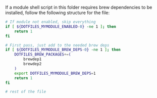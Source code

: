 If a module shell script in this folder requires brew dependencies to be
installed, follow the following structure for the file:

```zsh
# If module not enabled, skip everything
if [ ${DOTFILES_MYMODULE_ENABLED-0} -ne 1 ]; then
    return 1
fi

# First pass, just add to the needed brew deps
if [ ${DOTFILES_MYMODULE_BREW_DEPS-0} -ne 1 ]; then
    DOTFILES_BREW_PACKAGES+=(
        brewdep1
        brewdep2
    )
    export DOTFILES_MYMODULE_BREW_DEPS=1
    return 1
fi

# rest of the file
```